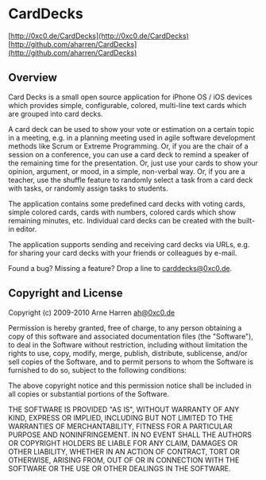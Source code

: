 

# CardDecks

[http://0xc0.de/CardDecks](http://0xc0.de/CardDecks)    
[http://github.com/aharren/CardDecks](http://github.com/aharren/CardDecks)


## Overview

Card Decks is a small open source application for iPhone OS / iOS devices which
provides simple, configurable, colored, multi-line text cards which are grouped
into card decks.

A card deck can be used to show your vote or estimation on a certain topic in a
meeting, e.g. in a planning meeting used in agile software development methods
like Scrum or Extreme Programming. Or, if you are the chair of a session on a
conference, you can use a card deck to remind a speaker of the remaining time
for the presentation. Or, just use your cards to show your opinion, argument,
or mood, in a simple, non-verbal way. Or, if you are a teacher, use the shuffle
feature to randomly select a task from a card deck with tasks, or randomly
assign tasks to students.

The application contains some predefined card decks with voting cards, simple
colored cards, cards with numbers, colored cards which show remaining minutes,
etc. Individual card decks can be created with the built-in editor.

The application supports sending and receiving card decks via URLs, e.g. for
sharing your card decks with your friends or colleagues by e-mail.

Found a bug? Missing a feature? Drop a line to <carddecks@0xc0.de>.


## Copyright and License

Copyright (c) 2009-2010 Arne Harren <ah@0xc0.de>

Permission is hereby granted, free of charge, to any person obtaining a copy
of this software and associated documentation files (the "Software"), to deal
in the Software without restriction, including without limitation the rights
to use, copy, modify, merge, publish, distribute, sublicense, and/or sell
copies of the Software, and to permit persons to whom the Software is
furnished to do so, subject to the following conditions:

The above copyright notice and this permission notice shall be included in
all copies or substantial portions of the Software.

THE SOFTWARE IS PROVIDED "AS IS", WITHOUT WARRANTY OF ANY KIND, EXPRESS OR
IMPLIED, INCLUDING BUT NOT LIMITED TO THE WARRANTIES OF MERCHANTABILITY,
FITNESS FOR A PARTICULAR PURPOSE AND NONINFRINGEMENT. IN NO EVENT SHALL THE
AUTHORS OR COPYRIGHT HOLDERS BE LIABLE FOR ANY CLAIM, DAMAGES OR OTHER
LIABILITY, WHETHER IN AN ACTION OF CONTRACT, TORT OR OTHERWISE, ARISING FROM,
OUT OF OR IN CONNECTION WITH THE SOFTWARE OR THE USE OR OTHER DEALINGS IN
THE SOFTWARE.

